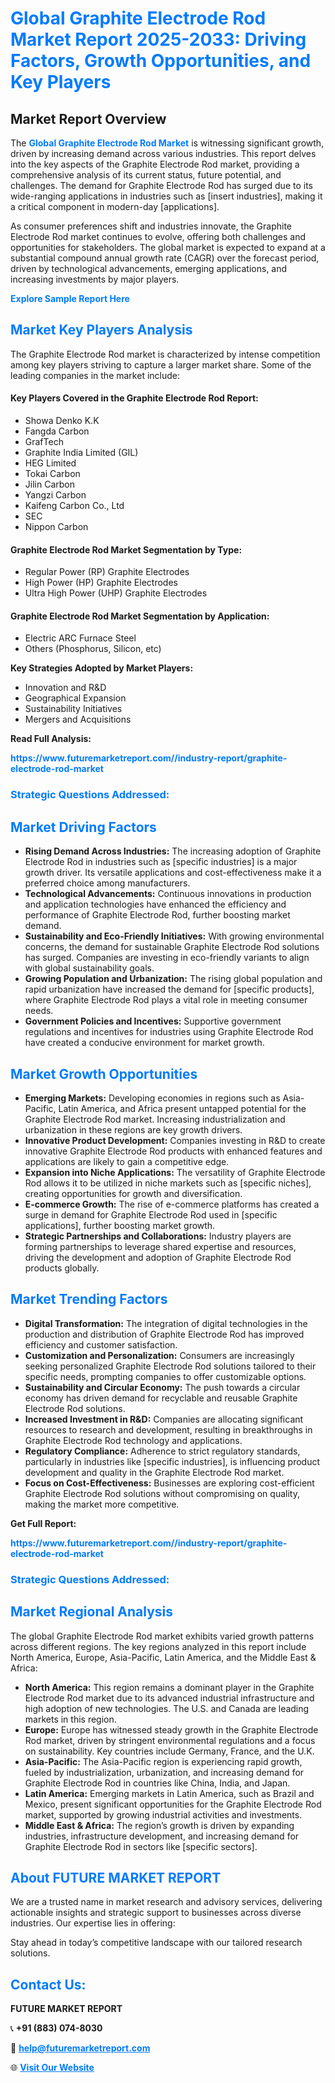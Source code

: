 <h1 style="color: #007BFF;">Global Graphite Electrode Rod Market Report 2025-2033: Driving Factors, Growth Opportunities, and Key Players</h1>

<section id="overview">
<h2>Market Report Overview</h2>
<p>The <a href="https://www.futuremarketreport.com//industry-report/graphite-electrode-rod-market" style="color: #007BFF; text-decoration: none;"><strong>Global Graphite Electrode Rod Market</strong></a> is witnessing significant growth, driven by increasing demand across various industries. This report delves into the key aspects of the Graphite Electrode Rod market, providing a comprehensive analysis of its current status, future potential, and challenges. The demand for Graphite Electrode Rod has surged due to its wide-ranging applications in industries such as [insert industries], making it a critical component in modern-day [applications].</p>
<p>As consumer preferences shift and industries innovate, the Graphite Electrode Rod market continues to evolve, offering both challenges and opportunities for stakeholders. The global market is expected to expand at a substantial compound annual growth rate (CAGR) over the forecast period, driven by technological advancements, emerging applications, and increasing investments by major players.</p>
</section>

<section id="overview">
<p><a href="https://www.futuremarketreport.com//request-sample/reportId=61190" style="color: #007BFF; text-decoration: none;"><strong>Explore Sample Report Here</strong></a></p>
</section>

<section id="key-players">
<h2 style="color: #007BFF;">Market Key Players Analysis</h2>
<p>The Graphite Electrode Rod market is characterized by intense competition among key players striving to capture a larger market share. Some of the leading companies in the market include:</p>
<h4>Key Players Covered in the Graphite Electrode Rod Report:</h4>
<ul><li>Showa Denko K.K</li><li>Fangda Carbon</li><li>GrafTech</li><li>Graphite India Limited (GIL)</li><li>HEG Limited</li><li>Tokai Carbon</li><li>Jilin Carbon</li><li>Yangzi Carbon</li><li>Kaifeng Carbon Co., Ltd</li><li>SEC</li><li>Nippon Carbon</li></ul>
<h4>Graphite Electrode Rod Market Segmentation by Type:</h4>
<ul><li>Regular Power (RP) Graphite Electrodes</li><li>High Power (HP) Graphite Electrodes</li><li>Ultra High Power (UHP) Graphite Electrodes</li></ul>

<h4>Graphite Electrode Rod Market Segmentation by Application:</h4>
<ul><li>Electric ARC Furnace Steel</li><li>Others (Phosphorus, Silicon, etc)</li></ul>
<p><strong>Key Strategies Adopted by Market Players:</strong></p>
<ul>
<li>Innovation and R&D</li>
<li>Geographical Expansion</li>
<li>Sustainability Initiatives</li>
<li>Mergers and Acquisitions</li>
</ul>
</section>

<section>
<p><strong>Read Full Analysis: </strong></p><a href="https://www.futuremarketreport.com//industry-report/graphite-electrode-rod-market" style="color: #007BFF; text-decoration: none;"><strong>https://www.futuremarketreport.com//industry-report/graphite-electrode-rod-market</strong></a>
<h3 style="color: #007BFF;">Strategic Questions Addressed:</h3>
</section>

<section id="driving-factors">
<h2 style="color: #007BFF;">Market Driving Factors</h2>
<ul>
<li><strong>Rising Demand Across Industries:</strong> The increasing adoption of Graphite Electrode Rod in industries such as [specific industries] is a major growth driver. Its versatile applications and cost-effectiveness make it a preferred choice among manufacturers.</li>
<li><strong>Technological Advancements:</strong> Continuous innovations in production and application technologies have enhanced the efficiency and performance of Graphite Electrode Rod, further boosting market demand.</li>
<li><strong>Sustainability and Eco-Friendly Initiatives:</strong> With growing environmental concerns, the demand for sustainable Graphite Electrode Rod solutions has surged. Companies are investing in eco-friendly variants to align with global sustainability goals.</li>
<li><strong>Growing Population and Urbanization:</strong> The rising global population and rapid urbanization have increased the demand for [specific products], where Graphite Electrode Rod plays a vital role in meeting consumer needs.</li>
<li><strong>Government Policies and Incentives:</strong> Supportive government regulations and incentives for industries using Graphite Electrode Rod have created a conducive environment for market growth.</li>
</ul>
</section>

<section id="growth-opportunities">
<h2 style="color: #007BFF;">Market Growth Opportunities</h2>
<ul>
<li><strong>Emerging Markets:</strong> Developing economies in regions such as Asia-Pacific, Latin America, and Africa present untapped potential for the Graphite Electrode Rod market. Increasing industrialization and urbanization in these regions are key growth drivers.</li>
<li><strong>Innovative Product Development:</strong> Companies investing in R&D to create innovative Graphite Electrode Rod products with enhanced features and applications are likely to gain a competitive edge.</li>
<li><strong>Expansion into Niche Applications:</strong> The versatility of Graphite Electrode Rod allows it to be utilized in niche markets such as [specific niches], creating opportunities for growth and diversification.</li>
<li><strong>E-commerce Growth:</strong> The rise of e-commerce platforms has created a surge in demand for Graphite Electrode Rod used in [specific applications], further boosting market growth.</li>
<li><strong>Strategic Partnerships and Collaborations:</strong> Industry players are forming partnerships to leverage shared expertise and resources, driving the development and adoption of Graphite Electrode Rod products globally.</li>
</ul>
</section>

<section id="trending-factors">
<h2 style="color: #007BFF;">Market Trending Factors</h2>
<ul>
<li><strong>Digital Transformation:</strong> The integration of digital technologies in the production and distribution of Graphite Electrode Rod has improved efficiency and customer satisfaction.</li>
<li><strong>Customization and Personalization:</strong> Consumers are increasingly seeking personalized Graphite Electrode Rod solutions tailored to their specific needs, prompting companies to offer customizable options.</li>
<li><strong>Sustainability and Circular Economy:</strong> The push towards a circular economy has driven demand for recyclable and reusable Graphite Electrode Rod solutions.</li>
<li><strong>Increased Investment in R&D:</strong> Companies are allocating significant resources to research and development, resulting in breakthroughs in Graphite Electrode Rod technology and applications.</li>
<li><strong>Regulatory Compliance:</strong> Adherence to strict regulatory standards, particularly in industries like [specific industries], is influencing product development and quality in the Graphite Electrode Rod market.</li>
<li><strong>Focus on Cost-Effectiveness:</strong> Businesses are exploring cost-efficient Graphite Electrode Rod solutions without compromising on quality, making the market more competitive.</li>
</ul>
</section>

<section>
<p><strong>Get Full Report: </strong></p><a href="https://www.futuremarketreport.com//industry-report/graphite-electrode-rod-market" style="color: #007BFF; text-decoration: none;"><strong>https://www.futuremarketreport.com//industry-report/graphite-electrode-rod-market</strong></a>
<h3 style="color: #007BFF;">Strategic Questions Addressed:</h3>
</section>


<section id="regional-analysis">
<h2 style="color: #007BFF;">Market Regional Analysis</h2>
<p>The global Graphite Electrode Rod market exhibits varied growth patterns across different regions. The key regions analyzed in this report include North America, Europe, Asia-Pacific, Latin America, and the Middle East & Africa:</p>
<ul>
<li><strong>North America:</strong> This region remains a dominant player in the Graphite Electrode Rod market due to its advanced industrial infrastructure and high adoption of new technologies. The U.S. and Canada are leading markets in this region.</li>
<li><strong>Europe:</strong> Europe has witnessed steady growth in the Graphite Electrode Rod market, driven by stringent environmental regulations and a focus on sustainability. Key countries include Germany, France, and the U.K.</li>
<li><strong>Asia-Pacific:</strong> The Asia-Pacific region is experiencing rapid growth, fueled by industrialization, urbanization, and increasing demand for Graphite Electrode Rod in countries like China, India, and Japan.</li>
<li><strong>Latin America:</strong> Emerging markets in Latin America, such as Brazil and Mexico, present significant opportunities for the Graphite Electrode Rod market, supported by growing industrial activities and investments.</li>
<li><strong>Middle East & Africa:</strong> The region’s growth is driven by expanding industries, infrastructure development, and increasing demand for Graphite Electrode Rod in sectors like [specific sectors].</li>
</ul>
</section>

<footer>
<h2 style="color: #007BFF;">About FUTURE MARKET REPORT</h2>
<p>We are a trusted name in market research and advisory services, delivering actionable insights and strategic support to businesses across diverse industries. Our expertise lies in offering:</p>

<p>Stay ahead in today’s competitive landscape with our tailored research solutions.</p>

<h2 style="color: #007BFF;">Contact Us:</h2>
<p><strong>FUTURE MARKET REPORT</strong></p>
<p>📞 <strong>+91 (883) 074-8030</strong></p>
<p>📧 <strong><a href="mailto:help@futuremarketreport.com" style="color: #007BFF;">help@futuremarketreport.com</a></strong></p>
<p>🌐 <strong><a href="https://www.futuremarketreport.com/" style="color: #007BFF;">Visit Our Website</a></strong></p>
</footer>